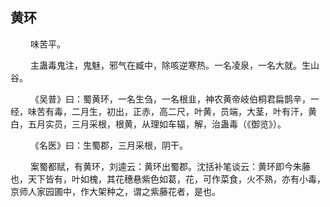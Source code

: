 ## 黄环
<p>&emsp;&emsp;
味苦平。
</p>
<p>&emsp;&emsp;
主蛊毒鬼注，鬼魅，邪气在臧中，除咳逆寒热。一名凌泉，一名大就。生山谷。
</p>
<p>&emsp;&emsp;
《吴普》曰：蜀黄环，一名生刍，一名根韭，神农黄帝岐伯桐君扁鹊辛，一经，味苦有毒，二月生，初出，正赤，高二尺，叶黄，员端，大茎，叶有汗，黄白，五月实员，三月采根，根黄，从理如车辐，解，治蛊毒（《御览》）。
</p>
<p>&emsp;&emsp;
《名医》曰：生蜀郡，三月采根，阴干。
</p>
<p>&emsp;&emsp;
案蜀都赋，有黄环，刘逵云：黄环出蜀郡。沈括补笔谈云：黄环即今朱藤也，天下皆有，叶如槐，其花穗悬紫色如葛，花，可作菜食，火不熟，亦有小毒，京师人家园圃中，作大架种之，谓之紫藤花者，是也。
</p>








